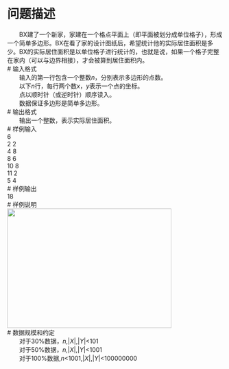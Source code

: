 <div id="pcont1" style="margin-top:20px; display:block;">

# 问题描述

<div class="pdcont">　　BX建了一个新家，家建在一个格点平面上（即平面被划分成单位格子），形成一个简单多边形。BX在看了家的设计图纸后，希望统计他的实际居住面积是多少。BX的实际居住面积是以单位格子进行统计的，也就是说，如果一个格子完整在家内（可以与边界相接），才会被算到居住面积内。</div>
# 输入格式

<div class="pdcont">　　输入的第一行包含一个整数<i>n</i>，分别表示多边形的点数。<br/>
　　以下<i>n</i>行，每行两个数<i>x</i>，<i>y</i>表示一个点的坐标。<br/>
　　点以顺时针（或逆时针）顺序读入。<br/>
　　数据保证多边形是简单多边形。</div>
# 输出格式

<div class="pdcont">　　输出一个整数，表示实际居住面积。</div>
# 样例输入

<div class="pddata">6<br/>
2 2<br/>
4 8<br/>
8 6<br/>
10 8<br/>
11 2<br/>
5 4</div>
# 样例输出

<div class="pddata">18</div>
# 样例说明

<div class="pdcont"><img width="383" height="278" src="source/tsinsen/A1272/img/aHR0cDovL3d3dy50c2luc2VuLmNvbS9SZXF1aXJlRmlsZS5kbz9maWQ9NWhmVDNqcU4=.do"/></div>
# 数据规模和约定

<div class="pdcont">　　对于30%数据，<i>n</i>,|<i>X</i>|,|<i>Y</i>|&lt;101<br/>
　　对于50%数据，<i>n</i>,|<i>X</i>|,|<i>Y</i>|&lt;1001<br/>
　　对于100%数据,<i>n</i>&lt;1001,|<i>X</i>|,|<i>Y</i>|&lt;100000000</div>

</div>